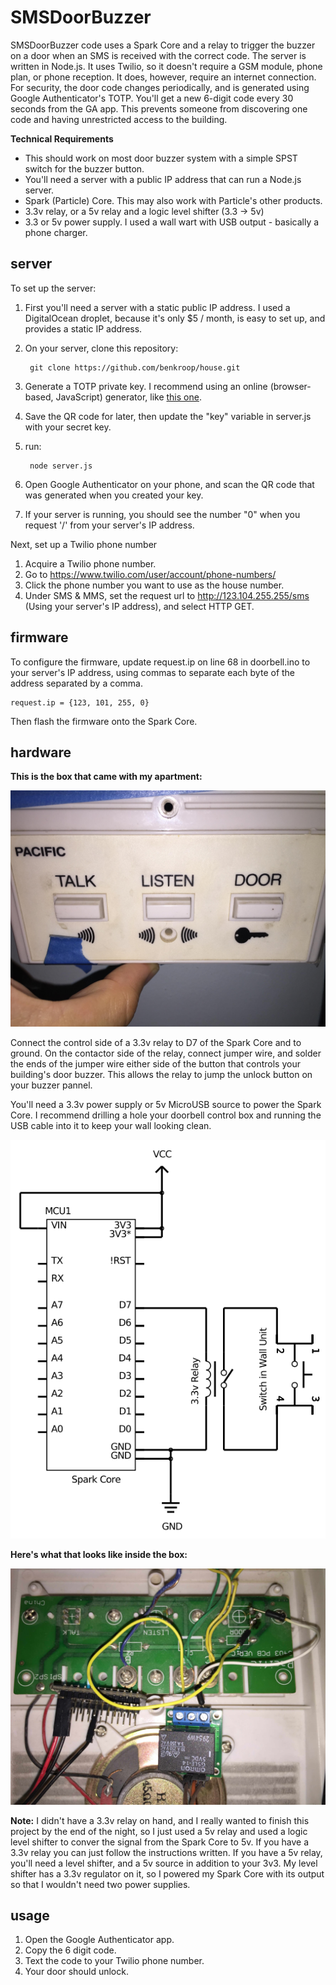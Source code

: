 SMSDoorBuzzer
=====

SMSDoorBuzzer code uses a Spark Core and a relay to trigger the buzzer on a door when an SMS is received with the correct code. The server is written in Node.js. It uses Twilio, so it doesn't require a GSM module, phone plan, or phone reception. It does, however, require an internet connection. For security, the door code changes periodically, and is generated using Google Authenticator's TOTP. You'll get a new 6-digit code every 30 seconds from the GA app. This prevents someone from discovering one code and having unrestricted access to the building.

**Technical Requirements**

- This should work on most door buzzer system with a simple SPST switch for the buzzer button. 
- You'll need a server with a public IP address that can run a Node.js server.
- Spark (Particle) Core. This may also work with Particle's other products.
- 3.3v relay, or a 5v relay and a logic level shifter (3.3 -> 5v)
- 3.3 or 5v power supply. I used a wall wart with USB output - basically a phone charger.

server
------

To set up the server:

1. First you'll need a server with a static public IP address. I used a DigitalOcean droplet, because it's only $5 / month, is easy to set up, and provides a static IP address.
2. On your server, clone this repository:

		git clone https://github.com/benkroop/house.git

3. Generate a TOTP private key. I recommend using an online (browser-based, JavaScript) generator, like [this one](http://blog.tinisles.com/2011/10/google-authenticator-one-time-password-algorithm-in-javascript/ "TOTP Generator"). 
4. Save the QR code for later, then update the "key" variable in server.js with your secret key.
5. run:

		node server.js

6. Open Google Authenticator on your phone, and scan the QR code that was generated when you created your key.
7. If your server is running, you should see the number "0" when you request '/' from your server's IP address.

Next, set up a Twilio phone number

1. Acquire a Twilio phone number. 
2. Go to https://www.twilio.com/user/account/phone-numbers/
3. Click the phone number you want to use as the house number.
4. Under SMS & MMS, set the request url to http://123.104.255.255/sms (Using your server's IP address), and select HTTP GET.

firmware
--------

To configure the firmware, update request.ip on line 68 in doorbell.ino to your server's IP address, using commas to separate each byte of the address separated by a comma. 

	request.ip = {123, 101, 255, 0}

Then flash the firmware onto the Spark Core.

hardware
--------

**This is the box that came with my apartment:**

![Front](/circuit/outside.jpg)

Connect the control side of a 3.3v relay to D7 of the Spark Core and to ground. On the contactor side of the relay, connect jumper wire, and solder the ends of the jumper wire either side of the button that controls your building's door buzzer. This allows the relay to jump the unlock button on your buzzer pannel. 

You'll need a 3.3v power supply or 5v MicroUSB source to power the Spark Core. I recommend drilling a hole your doorbell control box and running the USB cable into it to keep your wall looking clean. 

![Schematic](/circuit/schematic.png)

**Here's what that looks like inside the box:**

![Boards](/circuit/Boards+Relay.jpg)


**Note:** I didn't have a 3.3v relay on hand, and I really wanted to finish this project by the end of the night, so I just used a 5v relay and used a logic level shifter to conver the signal from the Spark Core to 5v. If you have a 3.3v relay you can just follow the instructions written. If you have a 5v relay, you'll need a level shifter, and a 5v source in addition to your 3v3. My level shifter has a 3.3v regulator on it, so I  powered my Spark Core with its output so that I wouldn't need two power supplies.

usage
-----

1. Open the Google Authenticator app.
2. Copy the 6 digit code.
3. Text the code to your Twilio phone number.
4. Your door should unlock.
